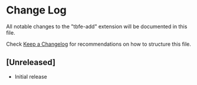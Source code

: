 # Change Log

All notable changes to the "tbfe-add" extension will be documented in this file.

Check [Keep a Changelog](http://keepachangelog.com/) for recommendations on how to structure this file.

## [Unreleased]

- Initial release